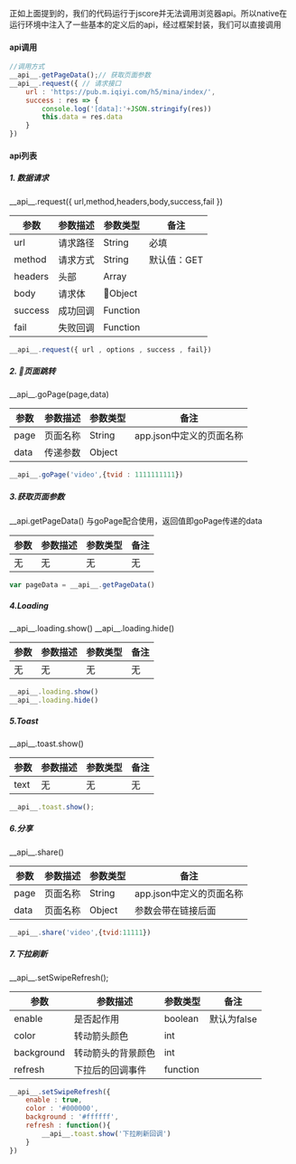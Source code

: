 正如上面提到的，我们的代码运行于jscore并无法调用浏览器api。所以native在运行环境中注入了一些基本的定义后的api，经过框架封装，我们可以直接调用


#### api调用
```javascript
//调用方式
__api__.getPageData();// 获取页面参数
__api__.request({ // 请求接口
    url : 'https://pub.m.iqiyi.com/h5/mina/index/',
    success : res => {
        console.log('[data]:'+JSON.stringify(res))
        this.data = res.data
    }
}) 
```

#### api列表

##### 1. 数据请求 
\_\_api__.request({ url,method,headers,body,success,fail })

参数 | 参数描述 | 参数类型 | 备注
-- | ---- | ---- | --
url | 请求路径 | String | 必填
method | 请求方式 | String | 默认值：GET
headers | 头部 | Array 
body | 请求体 | Object 
success | 成功回调 | Function 
fail | 失败回调 | Function 

```javascript
__api__.request({ url , options , success , fail})
```

##### 2. 页面跳转
\_\_api__.goPage(page,data)

参数 | 参数描述 | 参数类型 | 备注
-- | ---- | ---- | --
page | 页面名称 | String | app.json中定义的页面名称
data | 传递参数 | Object

```javascript
__api__.goPage('video',{tvid : 1111111111})
```

##### 3.获取页面参数
\_\_api.getPageData()
与goPage配合使用，返回值即goPage传递的data

参数 | 参数描述 | 参数类型 | 备注
-- | ---- | ---- | --
无 | 无 | 无 | 无

```javascript
var pageData = __api__.getPageData()
```

##### 4.Loading
\_\_api__.loading.show()
\_\_api__.loading.hide()

参数 | 参数描述 | 参数类型 | 备注
-- | ---- | ---- | --
无 | 无 | 无 | 无

```javascript
__api__.loading.show()
__api__.loading.hide()
```

##### 5.Toast
\_\_api__.toast.show()

参数 | 参数描述 | 参数类型 | 备注
-- | ---- | ---- | --
text | 无 | 无 | 无

```javascript
__api__.toast.show();
```

##### 6.分享
\_\_api__.share()

参数 | 参数描述 | 参数类型 | 备注
-- | ---- | ---- | --
page | 页面名称 | String | app.json中定义的页面名称
data | 页面名称 | Object | 参数会带在链接后面

```javascript
__api__.share('video',{tvid:11111})
```

##### 7.下拉刷新
\_\_api__.setSwipeRefresh();

参数 | 参数描述 | 参数类型 | 备注
---|---|---|---
enable | 是否起作用 | boolean | 默认为false
color | 转动箭头颜色 | int | 
background | 转动箭头的背景颜色 | int | 
refresh| 下拉后的回调事件|function|

```javascript
__api__.setSwipeRefresh({
    enable : true,
    color : '#000000',
    background : '#ffffff',
    refresh : function(){
        __api__.toast.show('下拉刷新回调')
    }
})
```